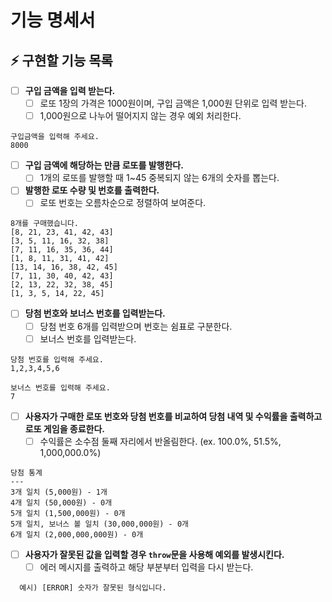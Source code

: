 # 기능 명세서
## ⚡ 구현할 기능 목록

- [ ]  **구입 금액을 입력 받는다.**
    - [ ]  로또 1장의 가격은 1000원이며, 구입 금액은 1,000원 단위로 입력 받는다.
    - [ ]  1,000원으로 나누어 떨어지지 않는 경우 예외 처리한다.
  ```
  구입금액을 입력해 주세요.
  8000
  ```
- [ ]  **구입 금액에 해당하는 만큼 로또를 발행한다.**
    - [ ]  1개의 로또를 발행할 때 1~45 중복되지 않는 6개의 숫자를 뽑는다.
- [ ]  **발행한 로또 수량 및 번호를 출력한다.**
    - [ ]  로또 번호는 오름차순으로 정렬하여 보여준다.
  ```
  8개를 구매했습니다.
  [8, 21, 23, 41, 42, 43]
  [3, 5, 11, 16, 32, 38]
  [7, 11, 16, 35, 36, 44]
  [1, 8, 11, 31, 41, 42]
  [13, 14, 16, 38, 42, 45]
  [7, 11, 30, 40, 42, 43]
  [2, 13, 22, 32, 38, 45]
  [1, 3, 5, 14, 22, 45]
  ```
- [ ]  **당첨 번호와 보너스 번호를 입력받는다.**
    - [ ]  당첨 번호 6개를 입력받으며 번호는 쉼표로 구분한다.
    - [ ]  보너스 번호를 입력받는다.

  ```
  당첨 번호를 입력해 주세요.
  1,2,3,4,5,6
  
  보너스 번호를 입력해 주세요.
  7
  ```
- [ ]  **사용자가 구매한 로또 번호와 당첨 번호를 비교하여 당첨 내역 및 수익률을 출력하고 로또 게임을 종료한다.**
    - [ ]  수익률은 소수점 둘째 자리에서 반올림한다. (ex. 100.0%, 51.5%, 1,000,000.0%)
  ```
  당첨 통계
  ---
  3개 일치 (5,000원) - 1개
  4개 일치 (50,000원) - 0개
  5개 일치 (1,500,000원) - 0개
  5개 일치, 보너스 볼 일치 (30,000,000원) - 0개
  6개 일치 (2,000,000,000원) - 0개
  ```
- [ ]  **사용자가 잘못된 값을 입력할 경우 `throw`문을 사용해 예외를 발생시킨다.**
    - [ ]  에러 메시지를 출력하고 해당 부분부터 입력을 다시 받는다.
  ```
    예시) [ERROR] 숫자가 잘못된 형식입니다.
  ```